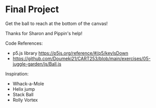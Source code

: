 # Final Project

Get the ball to reach at the bottom of the canvas!

Thanks for Sharon and Pippin's help!

Code References:
- p5.js library https://p5js.org/reference/#/p5/keyIsDown
- https://github.com/Doumeki21/CART253/blob/main/exercises/05-juggle-garden/js/Ball.js

Inspiration:
- Whack-a-Mole
- Helix jump
- Stack Ball
- Rolly Vortex
